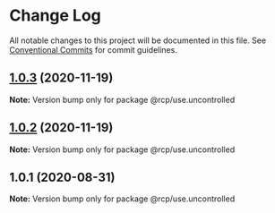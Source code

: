 # Change Log

All notable changes to this project will be documented in this file.
See [Conventional Commits](https://conventionalcommits.org) for commit guidelines.

<a name="1.0.3"></a>
## [1.0.3](https://github.com/imcuttle/rcp/compare/@rcp/use.uncontrolled@1.0.2...@rcp/use.uncontrolled@1.0.3) (2020-11-19)

**Note:** Version bump only for package @rcp/use.uncontrolled





<a name="1.0.2"></a>
## [1.0.2](https://github.com/imcuttle/rcp/compare/@rcp/use.uncontrolled@1.0.1...@rcp/use.uncontrolled@1.0.2) (2020-11-19)

**Note:** Version bump only for package @rcp/use.uncontrolled





<a name="1.0.1"></a>

## 1.0.1 (2020-08-31)

**Note:** Version bump only for package @rcp/use.uncontrolled
